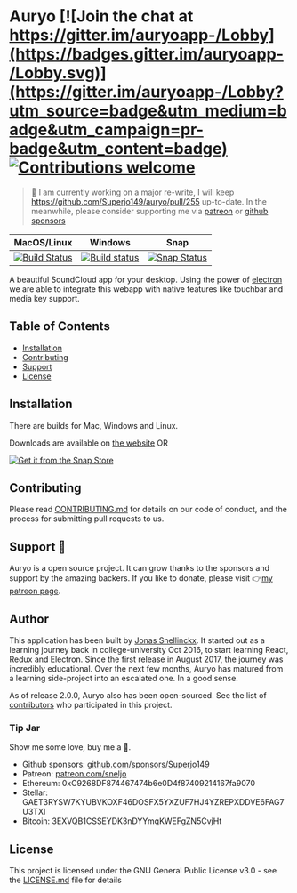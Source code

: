 # Auryo [![Join the chat at https://gitter.im/auryoapp-/Lobby](https://badges.gitter.im/auryoapp-/Lobby.svg)](https://gitter.im/auryoapp-/Lobby?utm_source=badge&utm_medium=badge&utm_campaign=pr-badge&utm_content=badge) [![Contributions welcome](https://img.shields.io/badge/Contributions-welcome-blue.svg)](https://github.com/Superjo149/auryo/issues)


> 🚨 I am currently working on a major re-write, I will keep https://github.com/Superjo149/auryo/pull/255 up-to-date. In the meanwhile, please consider supporting me via [patreon](https://www.patreon.com/sneljo) or [github sponsors](https://github.com/sponsors/Superjo149)


|MacOS/Linux|Windows|Snap|
|-----------|-------|----|
|[![Build Status](https://travis-ci.org/Superjo149/auryo.svg?branch=master)](https://travis-ci.org/Superjo149/auryo)|[![Build status](https://ci.appveyor.com/api/projects/status/qrnwwqa9yvb26daa/branch/master?svg=true)](https://ci.appveyor.com/project/Superjo149/auryo/branch/master)|[![Snap Status](https://build.snapcraft.io/badge/auryo/auryo-snap.svg)](https://build.snapcraft.io/user/auryo/auryo-snap)|

A beautiful SoundCloud app for your desktop. Using the power of [electron](https://electronjs.org/) we are able to integrate this webapp with native features like touchbar and media key support.

## Table of Contents
- [Installation](#installation)
- [Contributing](#contributing)
- [Support](#support)
- [License](#license)


## Installation
There are builds for Mac, Windows and Linux.

Downloads are available on [the website](http://auryo.com#downloads) OR

[![Get it from the Snap Store](https://snapcraft.io/static/images/badges/en/snap-store-black.svg)](https://snapcraft.io/auryo)

## Contributing
Please read [CONTRIBUTING.md](.github/CONTRIBUTING.md) for details on our code of conduct, and the process for submitting pull requests to us.

## Support 💪 

Auryo is a open source project. It can grow thanks to the sponsors and support by the amazing backers. If you like to donate, please visit 👉[my patreon page](https://www.patreon.com/sneljo).

## Author
This application has been built by [Jonas Snellinckx](https://www.linkedin.com/in/jonas-snellinckx). It started out as a learning journey back in college-university Oct 2016, to start learning React, Redux and Electron. Since the first release in August 2017, the journey was incredibly educational. Over the next few months, Auryo has matured from a learning side-project into an escalated one. In a good sense.

As of release 2.0.0, Auryo also has been open-sourced. See the list of [contributors](https://github.com/Superjo149/auryo/contributors) who participated in this project.

### Tip Jar
Show me some love, buy me a 🍺.
- Github sponsors: [github.com/sponsors/Superjo149](https://github.com/sponsors/Superjo149)
- Patreon: [patreon.com/sneljo](https://www.patreon.com/sneljo)
- Ethereum: 0xC9268DF874467474b6e0D4f87409214167fa9070
- Stellar: GAET3RYSW7KYUBVKOXF46DOSFX5YXZUF7HJ4YZREPXDDVE6FAG7U3TXI
- Bitcoin: 3EXVQB1CSSEYDK3nDYYmqKWEFgZN5CvjHt

## License
This project is licensed under the GNU General Public License v3.0 - see the [LICENSE.md](LICENSE.md) file for details


